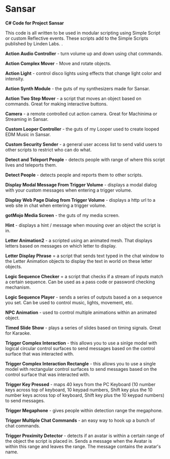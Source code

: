 # Sansar
**C# Code for Project Sansar**

This code is all written to be used in modular scripting using Simple Script or custom Reflective events.  These scripts add to the Simple Scripts published by Linden Labs.  .

**Action Audio Controller** - turn volume up and down using chat commands.

**Action Complex Mover** - Move and rotate objects.

**Action Light** - control disco lights using effects that change light color and intensity.

**Action Synth Module** - the guts of my synthesizers made for Sansar.

**Action Two Step Mover** - a script that moves an object based on commands.  Great for making interactive buttons.

**Camera** - a remote controlled cut action camera.  Great for Machinima or Streaming in Sansar.

**Custom Looper Controller** - the guts of my Looper used to create looped EDM Music in Sansar.

**Custom Security Sender** - a general user access list to send valid users to other scripts to restrict who can do what.

**Detect and Teleport People** - detects people with range of where this script lives and teleports them.

**Detect People** - detects people and reports them to other scripts.

**Display Modal Message From Trigger Volume** - displays a modal dialog with your custom messages when entering a trigger volume.

**Display Web Page Dialog from Trigger Volume** - displays a http url to a web site in chat when entering a trigger volume.

**gotMojo Media Screen** - the guts of my media screen.

**Hint** - displays a hint / message when mousing over an object the script is in.

**Letter Animation2** - a scripted using an animated mesh.  That displays letters based on messages on which letter to display.

**Letter Display Phrase** = a script that sends text typed in the chat window to the Letter Animation objects to display the text in world on these letter objects.

**Logic Sequence Checker** = a script that checks if a stream of inputs match a certain sequence.  Can be used as a pass code or password checking mechanism.

**Logic Sequence Player** - sends a series of outputs based a on a sequence you set.  Can be used to control music, lights, movement, etc.

**NPC Animation** - used to control multiple animations within an animated object.

**Timed Slide Show** - plays a series of slides based on timing signals.  Great for Karaoke.

**Trigger Complex Interaction** - this allows you to use a sinlge model with logical circular control surfaces to send messages based on the control surface that was interacted with.

**Trigger Complex Interaction Rectangle** - this allows you to use a single model with rectangular control surfaces to send messages based on the control surface that was interacted with.

**Trigger Key Pressed** - maps 40 keys from the PC Keyboard (10 number keys across top of keyboard, 10 keypad numbers, Shift key plus the 10 number keys across top of keyboard, Shift key plus the 10 keypad numbers) to send messages.

**Trigger Megaphone** - gives people within detection range the megaphone.

**Trigger Multiple Chat Commands** - an easy way to hook up a bunch of chat commands.

**Trigger Proximity Detector** - detects if an avatar is within a certain range of the object the script is placed in.  Sends a message when the Avatar is within this range and leaves the range.  The message contains the avatar's name.
